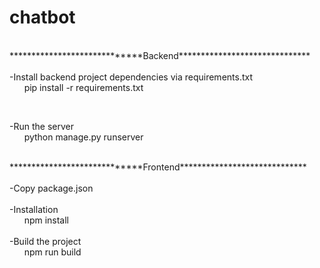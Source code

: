 # chatbot
<p><br>
*****************************Backend******************************<br>
  <br>
-Install backend project dependencies via requirements.txt<br>
&nbsp;&nbsp;&nbsp;&nbsp;&nbsp;&nbsp;pip install -r requirements.txt</p><br>
<p>
-Run the server<br>
&nbsp;&nbsp;&nbsp;&nbsp;&nbsp;&nbsp;python manage.py runserver<br>
</p>
<p><br>
*****************************Frontend*****************************<br>
  <br>
-Copy package.json<br>
<br>
-Installation<br>
&nbsp;&nbsp;&nbsp;&nbsp;&nbsp;&nbsp;npm install<br>
<br>
-Build the project<br>
&nbsp;&nbsp;&nbsp;&nbsp;&nbsp;&nbsp;npm run build<br>
</p><br>
